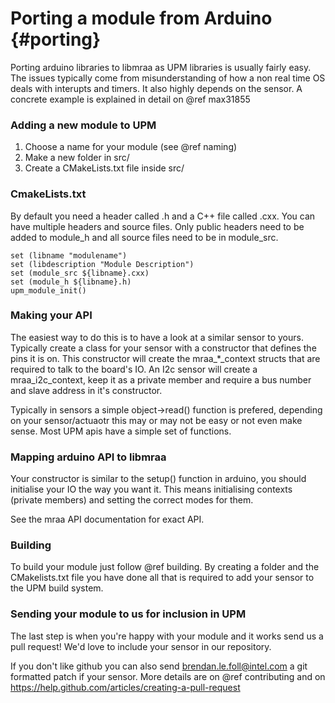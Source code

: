 Porting a module from Arduino                         {#porting}
=============================

Porting arduino libraries to libmraa as UPM libraries is usually fairly easy.
The issues typically come from misunderstanding of how a non real time OS deals
with interupts and timers. It also highly depends on the sensor. A concrete
example is explained in detail on @ref max31855

### Adding a new module to UPM

1. Choose a name for your module (see @ref naming)
2. Make a new folder in src/<modulename>
3. Create a CMakeLists.txt file inside src/<modulename>

### CmakeLists.txt

By default you need a header called <modulename>.h and a C++ file called
<modulename>.cxx. You can have multiple headers and source files. Only public
headers need to be added to module_h and all source files need to be in
module_src.

~~~~~~~~~~~
set (libname "modulename")
set (libdescription "Module Description")
set (module_src ${libname}.cxx)
set (module_h ${libname}.h)
upm_module_init()
~~~~~~~~~~~

### Making your API

The easiest way to do this is to have a look at a similar sensor to yours.
Typically create a class for your sensor with a constructor that defines the
pins it is on. This constructor will create the mraa_*_context structs that are
required to talk to the board's IO. An I2c sensor will create a
mraa_i2c_context, keep it as a private member and require a bus number and slave
address in it's constructor.

Typically in sensors a simple object->read() function is prefered, depending on
your sensor/actuaotr this may or may not be easy or not even make sense. Most
UPM apis have a simple set of functions.

### Mapping arduino API to libmraa

Your constructor is similar to the setup() function in arduino, you should
initialise your IO the way you want it. This means initialising contexts
(private members) and setting the correct modes for them.

See the mraa API documentation for exact API.

### Building

To build your module just follow @ref building. By creating a folder and the
CMakelists.txt file you have done all that is required to add your sensor to
the UPM build system.

### Sending your module to us for inclusion in UPM

The last step is when you're happy with your module and it works send us a pull
request! We'd love to include your sensor in our repository.

If you don't like github you can also send brendan.le.foll@intel.com a git
formatted patch if your sensor. More details are on @ref contributing and on
https://help.github.com/articles/creating-a-pull-request

